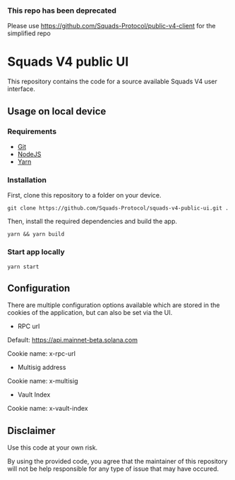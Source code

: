 ### This repo has been deprecated ###
Please use https://github.com/Squads-Protocol/public-v4-client for the simplified repo

# Squads V4 public UI

This repository contains the code for a source available Squads V4 user interface.

## Usage on local device

### Requirements

- [Git](https://git-scm.com/book/en/v2/Getting-Started-Installing-Git)
- [NodeJS](https://nodejs.org/en/download)
- [Yarn](https://classic.yarnpkg.com/lang/en/docs/install/#windows-stable)

### Installation

First, clone this repository to a folder on your device.

```
git clone https://github.com/Squads-Protocol/squads-v4-public-ui.git .
```

Then, install the required dependencies and build the app.

```
yarn && yarn build
```

### Start app locally

```
yarn start
```

## Configuration

There are multiple configuration options available which are stored in the cookies of the application, but can also be set via the UI.

- RPC url

Default: https://api.mainnet-beta.solana.com

Cookie name: x-rpc-url

- Multisig address

Cookie name: x-multisig

- Vault Index

Cookie name: x-vault-index

## Disclaimer

Use this code at your own risk. 

By using the provided code, you agree that the maintainer of this repository will not be help responsible for any type of issue that may have occured.
